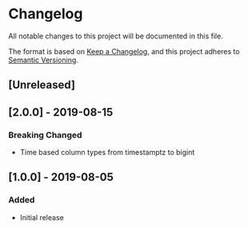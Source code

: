 # Changelog
All notable changes to this project will be documented in this file.

The format is based on [Keep a Changelog](https://keepachangelog.com/en/1.0.0/),
and this project adheres to [Semantic Versioning](https://semver.org/spec/v2.0.0.html).

## [Unreleased]

## [2.0.0] - 2019-08-15
### Breaking Changed
- Time based column types from timestamptz to bigint

## [1.0.0] - 2019-08-05
### Added
- Initial release
